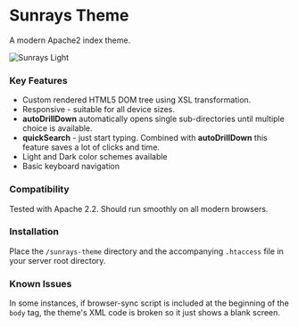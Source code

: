 # Sunrays Theme

A modern Apache2 index theme.

![Sunrays Light](http://i63.tinypic.com/dctoxd.png)

### Key Features

 - Custom rendered HTML5 DOM tree using XSL transformation.
 - Responsive - suitable for all device sizes.
 - **autoDrillDown** automatically opens single sub-directories until multiple choice is available.
 - **quickSearch** - just start typing. Combined with **autoDrillDown** this feature saves a lot of clicks and time.
 - Light and Dark color schemes available
 - Basic keyboard navigation

### Compatibility

Tested with Apache 2.2. Should run smoothly on all modern browsers.

### Installation

Place the `/sunrays-theme` directory and the accompanying `.htaccess` file in your server root directory.

### Known Issues

In some instances, if browser-sync script is included at the beginning of the `body` tag, the theme's XML code is broken so it just shows a blank screen.